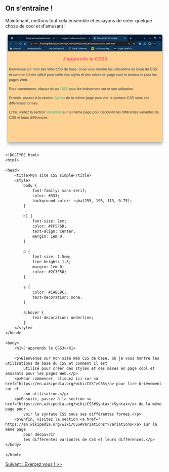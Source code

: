 ## On s'entraîne !

Maintenant, mettons tout cela ensemble et essayons de créer quelque chose de cool et d'amusant !

![CSS selector class style declaration](practique_0102.png)

```
<!DOCTYPE html>
<html>

<head>
    <title>Mon site CSS simple</title>
    <style>
        body {
            font-family: sans-serif;
            color: #333;
            background-color: rgba(255, 196, 113, 0.75);
        }

        h1 {
            font-size: 2em;
            color: #FF5F6D;
            text-align: center;
            margin: 1em 0;
        }

        p {
            font-size: 1.5em;
            line-height: 1.5;
            margin: 1em 0;
            color: #2C3E50;
        }

        a {
            color: #1ABC9C;
            text-decoration: none;
        }

        a:hover {
            text-decoration: underline;
        }
    </style>
</head>

<body>
    <h1>J'apprends le CSS3</h1>

    <p>Bienvenue sur mon site Web CSS de base, où je vous montre les utilisations de base du CSS et comment il est
        utilisé pour créer des styles et des mises en page cool et amusants pour les pages Web.</p>
    <p>Pour commencer, cliquez ici sur <a href="https://en.wikipedia.org/wiki/CSS">CSS</a> pour lire brièvement sur et
        son utilisation.</p>
    <p>Ensuite, passez à la section <a href="https://en.wikipedia.org/wiki/CSS#Syntax">Syntax</a> de la même page pour
        voir la syntaxe CSS sous ses différentes formes.</p>
    <p>Enfin, visitez la section <a href=" https://en.wikipedia.org/wiki/CSS#Variations">Variations</a> sur la même page
        pour découvrir
        les différentes variantes de CSS et leurs différences.</p>
</body>

</html>
```

[Suivant : Exercez vous ! >>](https://github.com/Le-BootCamp-Grow/supports-de-cours/blob/main/notes-de-cours/niveau-d-entree/developpeur-web/semaine_1_jour_2/7_exercise.md)